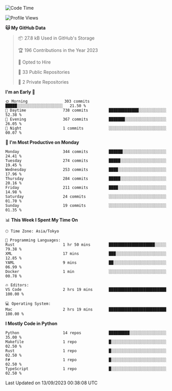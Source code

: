 <!--START_SECTION:waka-->
![Code Time](http://img.shields.io/badge/Code%20Time-709%20hrs%2020%20mins-blue)

![Profile Views](http://img.shields.io/badge/Profile%20Views-0-blue)

**🐱 My GitHub Data** 

> 📦 27.8 kB Used in GitHub's Storage 
 > 
> 🏆 196 Contributions in the Year 2023
 > 
> 💼 Opted to Hire
 > 
> 📜 33 Public Repositories 
 > 
> 🔑 2 Private Repositories 
 > 
**I'm an Early 🐤** 

```text
🌞 Morning                303 commits         █████░░░░░░░░░░░░░░░░░░░░   21.50 % 
🌆 Daytime                738 commits         █████████████░░░░░░░░░░░░   52.38 % 
🌃 Evening                367 commits         ███████░░░░░░░░░░░░░░░░░░   26.05 % 
🌙 Night                  1 commits           ░░░░░░░░░░░░░░░░░░░░░░░░░   00.07 % 
```
📅 **I'm Most Productive on Monday** 

```text
Monday                   344 commits         ██████░░░░░░░░░░░░░░░░░░░   24.41 % 
Tuesday                  274 commits         █████░░░░░░░░░░░░░░░░░░░░   19.45 % 
Wednesday                253 commits         ████░░░░░░░░░░░░░░░░░░░░░   17.96 % 
Thursday                 284 commits         █████░░░░░░░░░░░░░░░░░░░░   20.16 % 
Friday                   211 commits         ████░░░░░░░░░░░░░░░░░░░░░   14.98 % 
Saturday                 24 commits          ░░░░░░░░░░░░░░░░░░░░░░░░░   01.70 % 
Sunday                   19 commits          ░░░░░░░░░░░░░░░░░░░░░░░░░   01.35 % 
```


📊 **This Week I Spent My Time On** 

```text
🕑︎ Time Zone: Asia/Tokyo

💬 Programming Languages: 
Rust                     1 hr 50 mins        ████████████████████░░░░░   79.38 % 
XML                      17 mins             ███░░░░░░░░░░░░░░░░░░░░░░   12.85 % 
YAML                     9 mins              ██░░░░░░░░░░░░░░░░░░░░░░░   06.99 % 
Docker                   1 min               ░░░░░░░░░░░░░░░░░░░░░░░░░   00.78 % 

🔥 Editors: 
VS Code                  2 hrs 19 mins       █████████████████████████   100.00 % 

💻 Operating System: 
Mac                      2 hrs 19 mins       █████████████████████████   100.00 % 
```

**I Mostly Code in Python** 

```text
Python                   14 repos            █████████░░░░░░░░░░░░░░░░   35.00 % 
Makefile                 1 repo              █░░░░░░░░░░░░░░░░░░░░░░░░   02.50 % 
Rust                     1 repo              █░░░░░░░░░░░░░░░░░░░░░░░░   02.50 % 
F#                       1 repo              █░░░░░░░░░░░░░░░░░░░░░░░░   02.50 % 
TypeScript               1 repo              █░░░░░░░░░░░░░░░░░░░░░░░░   02.50 % 
```




 Last Updated on 13/09/2023 00:38:08 UTC
<!--END_SECTION:waka-->
